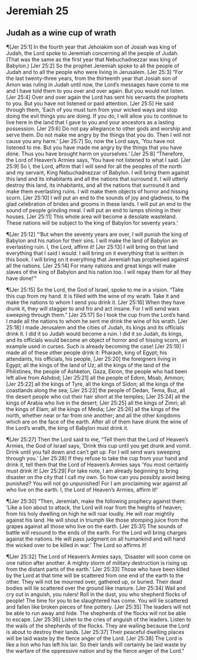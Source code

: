 # Jeremiah 25

## Judah as a wine cup of wrath
¶[Jer 25:1] In the fourth year that Jehoiakim son of Josiah was king of Judah, the Lord spoke to Jeremiah concerning all the people of Judah. (That was the same as the first year that Nebuchadnezzar was king of Babylon.)
[Jer 25:2] So the prophet Jeremiah spoke to all the people of Judah and to all the people who were living in Jerusalem.
[Jer 25:3] “For the last twenty-three years, from the thirteenth year that Josiah son of Amon was ruling in Judah until now, the Lord’s messages have come to me and I have told them to you over and over again. But you would not listen.
[Jer 25:4] Over and over again the Lord has sent his servants the prophets to you. But you have not listened or paid attention.
[Jer 25:5] He said through them, ‘Each of you must turn from your wicked ways and stop doing the evil things you are doing. If you do, I will allow you to continue to live here in the land that I gave to you and your ancestors as a lasting possession.
[Jer 25:6] Do not pay allegiance to other gods and worship and serve them. Do not make me angry by the things that you do. Then I will not cause you any harm.’
[Jer 25:7] So, now the Lord says, ‘You have not listened to me. But you have made me angry by the things that you have done. Thus you have brought harm on yourselves.’
[Jer 25:8] “Therefore, the Lord of Heaven’s Armies says, ‘You have not listened to what I said.
[Jer 25:9] So I, the Lord, affirm that I will send for all the peoples of the north and my servant, King Nebuchadnezzar of Babylon. I will bring them against this land and its inhabitants and all the nations that surround it. I will utterly destroy this land, its inhabitants, and all the nations that surround it and make them everlasting ruins. I will make them objects of horror and hissing scorn.
[Jer 25:10] I will put an end to the sounds of joy and gladness, to the glad celebration of brides and grooms in these lands. I will put an end to the sound of people grinding meal. I will put an end to lamps shining in their houses.
[Jer 25:11] This whole area will become a desolate wasteland. These nations will be subject to the king of Babylon for seventy years.’

¶[Jer 25:12] “‘But when the seventy years are over, I will punish the king of Babylon and his nation for their sins. I will make the land of Babylon an everlasting ruin. I, the Lord, affirm it!
[Jer 25:13] I will bring on that land everything that I said I would. I will bring on it everything that is written in this book. I will bring on it everything that Jeremiah has prophesied against all the nations.
[Jer 25:14] For many nations and great kings will make slaves of the king of Babylon and his nation too. I will repay them for all they have done!’”

¶[Jer 25:15] So the Lord, the God of Israel, spoke to me in a vision. “Take this cup from my hand. It is filled with the wine of my wrath. Take it and make the nations to whom I send you drink it.
[Jer 25:16] When they have drunk it, they will stagger to and fro and act insane. For I will send wars sweeping through them.”
[Jer 25:17] So I took the cup from the Lord’s hand. I made all the nations to whom he sent me drink the wine of his wrath.
[Jer 25:18] I made Jerusalem and the cities of Judah, its kings and its officials drink it. I did it so Judah would become a ruin. I did it so Judah, its kings, and its officials would become an object of horror and of hissing scorn, an example used in curses. Such is already becoming the case!
[Jer 25:19] I made all of these other people drink it: Pharaoh, king of Egypt; his attendants, his officials, his people,
[Jer 25:20] the foreigners living in Egypt; all the kings of the land of Uz; all the kings of the land of the Philistines, the people of Ashkelon, Gaza, Ekron, the people who had been left alive from Ashdod;
[Jer 25:21] all the people of Edom, Moab, Ammon;
[Jer 25:22] all the kings of Tyre, all the kings of Sidon; all the kings of the coastlands along the sea;
[Jer 25:23] the people of Dedan, Tema, Buz, all the desert people who cut their hair short at the temples;
[Jer 25:24] all the kings of Arabia who live in the desert;
[Jer 25:25] all the kings of Zimri; all the kings of Elam; all the kings of Media;
[Jer 25:26] all the kings of the north, whether near or far from one another; and all the other kingdoms which are on the face of the earth. After all of them have drunk the wine of the Lord’s wrath, the king of Babylon must drink it.

¶[Jer 25:27] Then the Lord said to me, “Tell them that the Lord of Heaven’s Armies, the God of Israel says, ‘Drink this cup until you get drunk and vomit. Drink until you fall down and can’t get up. For I will send wars sweeping through you.’
[Jer 25:28] If they refuse to take the cup from your hand and drink it, tell them that the Lord of Heaven’s Armies says ‘You most certainly must drink it!
[Jer 25:29] For take note, I am already beginning to bring disaster on the city that I call my own. So how can you possibly avoid being punished? You will not go unpunished! For I am proclaiming war against all who live on the earth. I, the Lord of Heaven’s Armies, affirm it!’

¶[Jer 25:30] “Then, Jeremiah, make the following prophecy against them: ‘Like a lion about to attack, the Lord will roar from the heights of heaven; from his holy dwelling on high he will roar loudly. He will roar mightily against his land. He will shout in triumph like those stomping juice from the grapes against all those who live on the earth.
[Jer 25:31] The sounds of battle will resound to the ends of the earth. For the Lord will bring charges against the nations. He will pass judgment on all humankind and will hand the wicked over to be killed in war.’ The Lord so affirms it!

¶[Jer 25:32] The Lord of Heaven’s Armies says, ‘Disaster will soon come on one nation after another. A mighty storm of military destruction is rising up from the distant parts of the earth.’
[Jer 25:33] Those who have been killed by the Lord at that time will be scattered from one end of the earth to the other. They will not be mourned over, gathered up, or buried. Their dead bodies will lie scattered over the ground like manure.
[Jer 25:34] Wail and cry out in anguish, you rulers! Roll in the dust, you who shepherd flocks of people! The time for you to be slaughtered has come. You will lie scattered and fallen like broken pieces of fine pottery.
[Jer 25:35] The leaders will not be able to run away and hide. The shepherds of the flocks will not be able to escape.
[Jer 25:36] Listen to the cries of anguish of the leaders. Listen to the wails of the shepherds of the flocks. They are wailing because the Lord is about to destroy their lands.
[Jer 25:37] Their peaceful dwelling places will be laid waste by the fierce anger of the Lord.
[Jer 25:38] The Lord is like a lion who has left his lair. So their lands will certainly be laid waste by the warfare of the oppressive nation and by the fierce anger of the Lord.”
